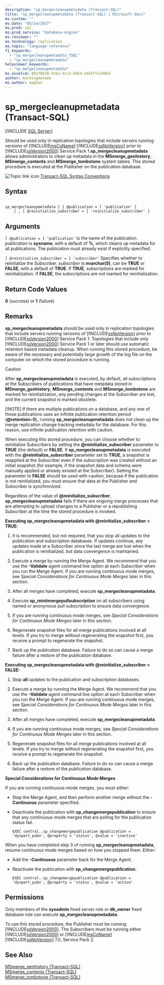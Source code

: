 ```yaml
---
description: "sp_mergecleanupmetadata (Transact-SQL)"
title: "sp_mergecleanupmetadata (Transact-SQL) | Microsoft Docs"
ms.custom: ""
ms.date: "03/14/2017"
ms.prod: sql
ms.prod_service: "database-engine"
ms.reviewer: ""
ms.technology: replication
ms.topic: "language-reference"
f1_keywords: 
  - "sp_mergecleanupmetadata_TSQL"
  - "sp_mergecleanupmetadata"
helpviewer_keywords: 
  - "sp_mergecleanupmetadata"
ms.assetid: 892f8628-4cbe-4cc3-b959-ed45ffc24064
author: markingmyname
ms.author: maghan
---
```

# sp_mergecleanupmetadata (Transact-SQL)
[!INCLUDE [SQL Server](../../includes/applies-to-version/sqlserver.md)]

  Should be used only in replication topologies that include servers running versions of [!INCLUDE[msCoName](../../includes/msconame-md.md)] [!INCLUDE[ssNoVersion](../../includes/ssnoversion-md.md)] prior to [!INCLUDE[ssVersion2000](../../includes/ssversion2000-md.md)] Service Pack 1.**sp_mergecleanupmetadata** allows administrators to clean up metadata in the **MSmerge_genhistory**, **MSmerge_contents** and **MSmerge_tombstone** system tables. This stored procedure is executed at the Publisher on the publication database.  
  
 ![Topic link icon](../../database-engine/configure-windows/media/topic-link.gif "Topic link icon") [Transact-SQL Syntax Conventions](../../t-sql/language-elements/transact-sql-syntax-conventions-transact-sql.md)  
  
## Syntax  
  
```  
  
sp_mergecleanupmetadata [ [ @publication = ] 'publication' ]  
    [ , [ @reinitialize_subscriber = ] 'reinitialize_subscriber' ]  
```  
  
## Arguments  
`[ @publication = ] 'publication'`
 Is the name of the publication. *publication* is **sysname**, with a default of **%**, which cleans up metadata for all publications. The publication must already exist if explicitly specified.  
  
`[ @reinitialize_subscriber = ] 'subscriber'`
 Specifies whether to reinitialize the Subscriber. *subscriber* is **nvarchar(5)**, can be **TRUE** or **FALSE**, with a default of **TRUE**. If **TRUE**, subscriptions are marked for reinitialization. If **FALSE**, the subscriptions are not marked for reinitialization.  
  
## Return Code Values  
 **0** (success) or **1** (failure)  
  
## Remarks  
 **sp_mergecleanupmetadata** should be used only in replication topologies that include servers running versions of [!INCLUDE[ssNoVersion](../../includes/ssnoversion-md.md)] prior to [!INCLUDE[ssVersion2000](../../includes/ssversion2000-md.md)] Service Pack 1. Topologies that include only [!INCLUDE[ssVersion2000](../../includes/ssversion2000-md.md)] Service Pack 1 or later should use automatic retention based metadata cleanup. When running this stored procedure, be aware of the necessary and potentially large growth of the log file on the computer on which the stored procedure is running.  
  
> [!CAUTION]
>  After **sp_mergecleanupmetadata** is executed, by default, all subscriptions at the Subscribers of publications that have metadata stored in **MSmerge_genhistory**, **MSmerge_contents** and **MSmerge_tombstone** are marked for reinitialization, any pending changes at the Subscriber are lost, and the current snapshot is marked obsolete.  
> 
> [!NOTE]
>  If there are multiple publications on a database, and any one of those publications uses an infinite publication retention period (**\@retention**=**0**), running **sp_mergecleanupmetadata** does not clean up the merge replication change tracking metadata for the database. For this reason, use infinite publication retention with caution.  
  
 When executing this stored procedure, you can choose whether to reinitialize Subscribers by setting the **\@reinitialize_subscriber** parameter to **TRUE** (the default) or **FALSE**. If **sp_mergecleanupmetadata** is executed with the **\@reinitialize_subscriber** parameter set to **TRUE**, a snapshot is reapplied at the Subscriber even if the subscription was created without an initial snapshot (for example, if the snapshot data and schema were manually applied or already existed at the Subscriber). Setting the parameter to **FALSE** should be used with caution, because if the publication is not reinitialized, you must ensure that data at the Publisher and Subscriber is synchronized.  
  
 Regardless of the value of **\@reinitialize_subscriber**, **sp_mergecleanupmetadata** fails if there are ongoing merge processes that are attempting to upload changes to a Publisher or a republishing Subscriber at the time the stored procedure is invoked.  
  
 **Executing sp_mergecleanupmetadata with \@reinitialize_subscriber = TRUE:**  
  
1.  It is recommended, but not required, that you stop all updates to the publication and subscription databases. If updates continue, any updates made at a Subscriber since the last merge are lost when the publication is reinitialized, but data convergence is maintained.  
  
2.  Execute a merge by running the Merge Agent. We recommend that you use the **-Validate** agent command line option at each Subscriber when you run the Merge Agent. If you are running continuous mode merges, see *Special Considerations for Continuous Mode Merges* later in this section.  
  
3.  After all merges have completed, execute **sp_mergecleanupmetadata**.  
  
4.  Execute **sp_reinitmergepullsubscription** on all subscribers using named or anonymous pull subscription to ensure data convergence.  
  
5.  If you are running continuous mode merges, see *Special Considerations for Continuous Mode Merges* later in this section.  
  
6.  Regenerate snapshot files for all merge publications involved at all levels. If you try to merge without regenerating the snapshot first, you receive a prompt to regenerate the snapshot.  
  
7.  Back up the publication database. Failure to do so can cause a merge failure after a restore of the publication database.  
  
 **Executing sp_mergecleanupmetadata with \@reinitialize_subscriber = FALSE:**  
  
1.  Stop **all** updates to the publication and subscription databases.  
  
2.  Execute a merge by running the Merge Agent. We recommend that you use the **-Validate** agent command line option at each Subscriber when you run the Merge Agent. If you are running continuous mode merges, see *Special Considerations for Continuous Mode Merges* later in this section.  
  
3.  After all merges have completed, execute **sp_mergecleanupmetadata**.  
  
4.  If you are running continuous mode merges, see *Special Considerations for Continuous Mode Merges* later in this section.  
  
5.  Regenerate snapshot files for all merge publications involved at all levels. If you try to merge without regenerating the snapshot first, you receive a prompt to regenerate the snapshot.  
  
6.  Back up the publication database. Failure to do so can cause a merge failure after a restore of the publication database.  

 **Special Considerations for Continuous Mode Merges**  
  
 If you are running continuous-mode merges, you must either:  
  
-   Stop the Merge Agent, and then perform another merge without the **-Continuous** parameter specified.  
  
-   Deactivate the publication with **sp_changemergepublication** to ensure that any continuous-mode merges that are polling for the publication status fail.  
  
    ```  
    EXEC central..sp_changemergepublication @publication = 'dynpart_pubn', @property = 'status', @value = 'inactive'  
    ```  
  
 When you have completed step 3 of running **sp_mergecleanupmetadata**, resume continuous mode merges based on how you stopped them. Either:  
  
-   Add the **-Continuous** parameter back for the Merge Agent.  
  
-   Reactivate the publication with **sp_changemergepublication.**  
  
    ```  
    EXEC central..sp_changemergepublication @publication = 'dynpart_pubn', @property = 'status', @value = 'active'  
    ```  
  
## Permissions  
 Only members of the **sysadmin** fixed server role or **db_owner** fixed database role can execute **sp_mergecleanupmetadata**.  
  
 To use this stored procedure, the Publisher must be running [!INCLUDE[ssVersion2000](../../includes/ssversion2000-md.md)]. The Subscribers must be running either [!INCLUDE[ssVersion2000](../../includes/ssversion2000-md.md)] or [!INCLUDE[msCoName](../../includes/msconame-md.md)] [!INCLUDE[ssNoVersion](../../includes/ssnoversion-md.md)] 7.0, Service Pack 2.  
  
## See Also  
 [MSmerge_genhistory &#40;Transact-SQL&#41;](../../relational-databases/system-tables/msmerge-genhistory-transact-sql.md)   
 [MSmerge_contents &#40;Transact-SQL&#41;](../../relational-databases/system-tables/msmerge-contents-transact-sql.md)   
 [MSmerge_tombstone &#40;Transact-SQL&#41;](../../relational-databases/system-tables/msmerge-tombstone-transact-sql.md)  
  
  
